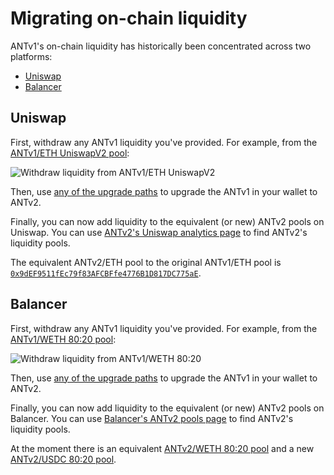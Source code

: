 # Migrating on-chain liquidity

ANTv1's on-chain liquidity has historically been concentrated across two platforms:

* [Uniswap](upgrade-migrating-liquidity.md#uniswap)
* [Balancer](upgrade-migrating-liquidity.md#balancer)

## Uniswap

First, withdraw any ANTv1 liquidity you've provided. For example, from the [ANTv1/ETH UniswapV2 pool](https://app.uniswap.org/#/remove/0xfa19de406e8f5b9100e4dd5cad8a503a6d686efe/ETH):

![Withdraw liquidity from ANTv1/ETH UniswapV2](../../../.gitbook/assets/upgrade-remove-uniswap.png)

Then, use [any of the upgrade paths](./) to upgrade the ANTv1 in your wallet to ANTv2.

Finally, you can now add liquidity to the equivalent (or new) ANTv2 pools on Uniswap. You can use [ANTv2's Uniswap analytics page](https://info.uniswap.org/token/0xa117000000f279d81a1d3cc75430faa017fa5a2e) to find ANTv2's liquidity pools.

The equivalent ANTv2/ETH pool to the original ANTv1/ETH pool is [`0x9dEF9511fEc79f83AFCBFfe4776B1D817DC775aE`](https://info.uniswap.org/pair/0x9def9511fec79f83afcbffe4776b1d817dc775ae).

## Balancer

First, withdraw any ANTv1 liquidity you've provided. For example, from the [ANTv1/WETH 80:20 pool](https://pools.balancer.exchange/#/pool/0x2cf9106faf2c5c8713035d40df655fb1b9b0f9b9/):

![Withdraw liquidity from ANTv1/WETH 80:20](../../../.gitbook/assets/upgrade-remove-balancer.png)

Then, use [any of the upgrade paths](https://github.com/78carla/test\_aragon-network-token/blob/master/docs/antv1/upgrade/README.md) to upgrade the ANTv1 in your wallet to ANTv2.

Finally, you can now add liquidity to the equivalent (or new) ANTv2 pools on Balancer. You can use [Balancer's ANTv2 pools page](https://pools.balancer.exchange/#/?token=0xa117000000f279d81a1d3cc75430faa017fa5a2e\&filter=1) to find ANTv2's liquidity pools.

At the moment there is an equivalent [ANTv2/WETH 80:20 pool](https://pools.balancer.exchange/#/pool/0x73eba399fbbea50852359ff8b8d0e3eba1f22500/) and a new [ANTv2/USDC 80:20 pool](https://pools.balancer.exchange/#/pool/0xde0999ee4e4bea6fecb03bf4ebef2626942ec6f5/).


